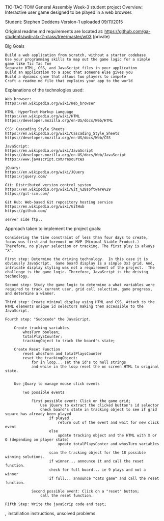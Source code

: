 TIC-TAC-TOW General Assembly Week-3 student project
Overview: Interactive user game designed to be played in a web browser. 

Student: Stephen Deddens
Version-1 uploaded 09/11/2015

Original readme.md requirements are located at:
https://github.com/ga-students/wdi-atx-2-class/tree/master/w03 (private)

Big Goals

    Build a web application from scratch, without a starter codebase
    Use your programming skills to map out the game logic for a simple game like Tic Tac Toe
    Separate HTML, CSS, and JavaScript files in your application
    Build an application to a spec that someone else gives you
    Build a dynamic game that allows two players to compete
    Craft a readme.md file that explains your app to the world

Explanations of the technologies used:

	Web browser:
	https://en.wikipedia.org/wiki/Web_browser

	HTML: HyperText Markup Language
	https://en.wikipedia.org/wiki/HTML
	https://developer.mozilla.org/en-US/docs/Web/HTML

	CSS: Cascading Style Sheets
	https://en.wikipedia.org/wiki/Cascading_Style_Sheets
	https://developer.mozilla.org/en-US/docs/Web/CSS

	JavaScript: 
	https://en.wikipedia.org/wiki/JavaScript
	https://developer.mozilla.org/en-US/docs/Web/JavaScript
	https://www.javascript.com/resources

	jQuary:
	https://en.wikipedia.org/wiki/JQuery
	https://jquery.com/

	Git: Distributed version control system
	https://en.wikipedia.org/wiki/Git_%28software%29
	https://git-scm.com/

	Git Hub: Web-based Git repository hosting service
	https://en.wikipedia.org/wiki/GitHub
	https://github.com/

	server side ftp.. 

Approach taken to implement the project goals:

	Considering the time constraint of less than four days to create, focus was first and foremost on MVP (Minimal Viable Product.) Therefore, no player selection or tracking. The first play is always "X".

	First step: Determine the driving technology.  In this case it is obviously JavaScript.  Game board display is a simple 3x3 grid. And, intricate display styling was not a requirement of the project.  The challenge is the game logic. Therefore, JavaScript is the driving technology.

	Second step: Study the game logic to determine a what variables were required to track current user, grid cell selection, game progress, and determine a winner.

	Third step: Create minimal display using HTML and CSS. Attach to the HTML elements unique id selectors making them accessible to the JavaScript.

	Fourth step: "Sudocode" the JavaScript. 

		Create tracking variables
			whosTurn boolean;
			totalPlaysCounter;
			trackingObject to track the board's state; 

		Create Reset Function
			reset whosTurn and totalPlaysCounter
			reset the trackingObject:
				for in loop... set the id's to null strings
				and while in the loop reset the on screen HTML to original state.


		Use jQuary to manage mouse click events

			Two possible events

				First possible event: Click on the game grid;
					Use jQuery to extract the clicked button's id selector
					Check board's state in tracking object to see if grid square has already been played
						if played.. 
							return out of the event and wait for new click event
						else 
							update tracking object and the HTML with X or O (depending on player state)
							update totalPlaysConter and whosTurn variables

						scan the tracking object for the 18 possible winning solutions.
						if winner... announce it and call the reset function.
						check for full board... ie 9 plays and not a winner
						if full... announce "cats game" and call the reset function.

				Second possible event: Click on a "reset" button;
					call the reset function.

	Fifth Step: Write the javaScrip code and test;



, installation instructions, unsolved problems
